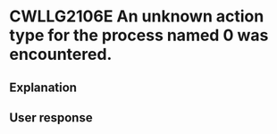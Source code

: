 # CWLLG2106E An unknown action type for the process named 0 was encountered.

## Explanation

## User response